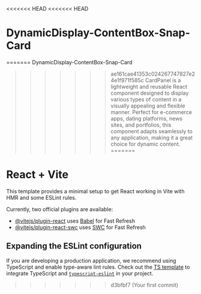 <<<<<<< HEAD
<<<<<<< HEAD
# DynamicDisplay-ContentBox-Snap-Card
=======
DynamicDisplay-ContentBox-Snap-Card
>>>>>>> ae161cae41353c024267747827e24e1f971f585c
CardPanel is a lightweight and reusable React component designed to display various types of content in a visually appealing and flexible manner. Perfect for e-commerce apps, dating platforms, news sites, and portfolios, this component adapts seamlessly to any application, making it a great choice for dynamic content.
=======
# React + Vite

This template provides a minimal setup to get React working in Vite with HMR and some ESLint rules.

Currently, two official plugins are available:

- [@vitejs/plugin-react](https://github.com/vitejs/vite-plugin-react/blob/main/packages/plugin-react/README.md) uses [Babel](https://babeljs.io/) for Fast Refresh
- [@vitejs/plugin-react-swc](https://github.com/vitejs/vite-plugin-react-swc) uses [SWC](https://swc.rs/) for Fast Refresh

## Expanding the ESLint configuration

If you are developing a production application, we recommend using TypeScript and enable type-aware lint rules. Check out the [TS template](https://github.com/vitejs/vite/tree/main/packages/create-vite/template-react-ts) to integrate TypeScript and [`typescript-eslint`](https://typescript-eslint.io) in your project.
>>>>>>> d3bfbf7 (Your first commit)
